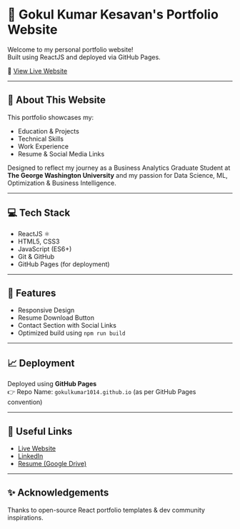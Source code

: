 # 💼 Gokul Kumar Kesavan's Portfolio Website

Welcome to my personal portfolio website!  
Built using ReactJS and deployed via GitHub Pages.

🔗 [View Live Website](https://gokulkumar1014.github.io)

---

## 📌 About This Website

This portfolio showcases my:
- Education & Projects
- Technical Skills
- Work Experience
- Resume & Social Media Links

Designed to reflect my journey as a Business Analytics Graduate Student at **The George Washington University** and my passion for Data Science, ML, Optimization & Business Intelligence.

---

## 💻 Tech Stack

- ReactJS ⚛️
- HTML5, CSS3
- JavaScript (ES6+)
- Git & GitHub
- GitHub Pages (for deployment)

---

## 🚀 Features
- Responsive Design
- Resume Download Button
- Contact Section with Social Links
- Optimized build using `npm run build`

---

## 📈 Deployment
Deployed using **GitHub Pages**  
👉 Repo Name: `gokulkumar1014.github.io` (as per GitHub Pages convention)

---

## 🔗 Useful Links
- [Live Website](https://gokulkumar1014.github.io)
- [LinkedIn](https://www.linkedin.com/in/gokul-kumar-kesavan)
- [Resume (Google Drive)](https://drive.google.com/file/d/1_iw0GC7mL5wRv7e5ANSWw4boSxMaaX0a/view)

---

## ✨ Acknowledgements
Thanks to open-source React portfolio templates & dev community inspirations.
